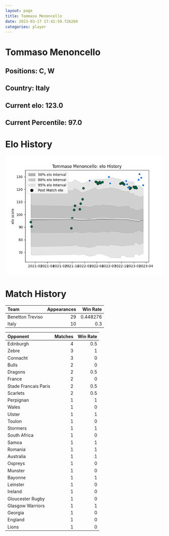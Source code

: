 ```yaml
---  
layout: page  
title: Tommaso Menoncello  
date: 2023-03-17 17:41:59.726204  
categories: player  
---
```

# Tommaso Menoncello

## Positions: C, W

## Country: Italy

## Current elo: 123.0

## Current Percentile: 97.0

# Elo History


![elo history](history_TommasoMenoncello.png)
# Match History


| Team             |   Appearances |   Win Rate |
|:-----------------|--------------:|-----------:|
| Benetton Treviso |            29 |   0.448276 |
| Italy            |            10 |   0.3      |

| Opponent             |   Matches |   Win Rate |
|:---------------------|----------:|-----------:|
| Edinburgh            |         4 |        0.5 |
| Zebre                |         3 |        1   |
| Connacht             |         3 |        0   |
| Bulls                |         2 |        0   |
| Dragons              |         2 |        0.5 |
| France               |         2 |        0   |
| Stade Francais Paris |         2 |        0.5 |
| Scarlets             |         2 |        0.5 |
| Perpignan            |         1 |        1   |
| Wales                |         1 |        0   |
| Ulster               |         1 |        1   |
| Toulon               |         1 |        0   |
| Stormers             |         1 |        1   |
| South Africa         |         1 |        0   |
| Samoa                |         1 |        1   |
| Romania              |         1 |        1   |
| Australia            |         1 |        1   |
| Ospreys              |         1 |        0   |
| Munster              |         1 |        0   |
| Bayonne              |         1 |        1   |
| Leinster             |         1 |        0   |
| Ireland              |         1 |        0   |
| Gloucester Rugby     |         1 |        0   |
| Glasgow Warriors     |         1 |        1   |
| Georgia              |         1 |        0   |
| England              |         1 |        0   |
| Lions                |         1 |        0   |